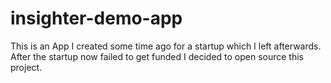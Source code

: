 # insighter-demo-app
This is an App I created some time ago for a startup which I left afterwards. After the startup now failed to get funded I decided to open source this project.
